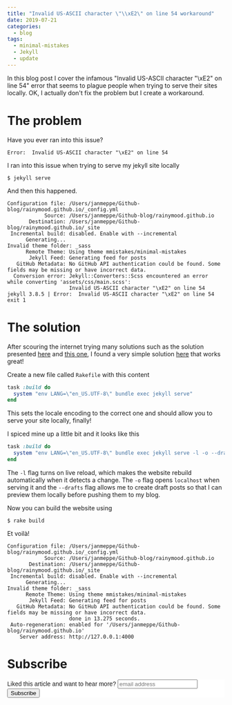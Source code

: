 ```yaml
---
title: "Invalid US-ASCII character \"\\xE2\" on line 54 workaround"
date: 2019-07-21
categories:
  - blog
tags:
  - minimal-mistakes
  - Jekyll
  - update
---
```


In this blog post I cover the infamous "Invalid US-ASCII character
\"\xE2\" on line 54" error that seems to plague people when trying to
serve their sites locally. OK, I actually don't fix the problem but I
create a workaround.

# The problem

Have you ever ran into this issue?

```shell
Error:  Invalid US-ASCII character "\xE2" on line 54
```

I ran into this issue when trying to serve my jekyll site locally

```
$ jekyll serve
```

And then this happened. 

```shell
Configuration file: /Users/janmeppe/Github-blog/rainymood.github.io/_config.yml
            Source: /Users/janmeppe/Github-blog/rainymood.github.io
       Destination: /Users/janmeppe/Github-blog/rainymood.github.io/_site
 Incremental build: disabled. Enable with --incremental
      Generating...
Invalid theme folder: _sass
      Remote Theme: Using theme mmistakes/minimal-mistakes
       Jekyll Feed: Generating feed for posts
   GitHub Metadata: No GitHub API authentication could be found. Some fields may be missing or have incorrect data.
  Conversion error: Jekyll::Converters::Scss encountered an error while converting 'assets/css/main.scss':
                    Invalid US-ASCII character "\xE2" on line 54
jekyll 3.8.5 | Error:  Invalid US-ASCII character "\xE2" on line 54
exit 1
```

# The solution

After scouring the internet trying many solutions such as the solution presented [here](https://talk.jekyllrb.com/t/how-to-deal-with--sass-converting-errors/911/3) and [this one](https://github.com/jekyll/jekyll/issues/4268), 
I found a very simple solution [here](https://talk.jekyllrb.com/t/locale-problems/1213/2) that works great! 

Create a new file called `Rakefile` with this content

```ruby
task :build do
  system "env LANG=\"en_US.UTF-8\" bundle exec jekyll serve"
end
```

This sets the locale encoding to the correct one and should allow you to serve your site locally, finally!

I spiced mine up a little bit and it looks like this 

```ruby
task :build do
  system "env LANG=\"en_US.UTF-8\" bundle exec jekyll serve -l -o --drafts"
end
```

The `-l` flag turns on live reload, which makes the website rebuild automatically when it detects a change. The `-o` flag opens `localhost` when serving it and the `--drafts` flag allows me to create draft posts so that I can preview them locally before pushing them to my blog. 

Now you can build the website using

```shell
$ rake build
```

Et voilà! 

```shell
Configuration file: /Users/janmeppe/Github-blog/rainymood.github.io/_config.yml
            Source: /Users/janmeppe/Github-blog/rainymood.github.io
       Destination: /Users/janmeppe/Github-blog/rainymood.github.io/_site
 Incremental build: disabled. Enable with --incremental
      Generating...
Invalid theme folder: _sass
      Remote Theme: Using theme mmistakes/minimal-mistakes
       Jekyll Feed: Generating feed for posts
   GitHub Metadata: No GitHub API authentication could be found. Some fields may be missing or have incorrect data.
                    done in 13.275 seconds.
 Auto-regeneration: enabled for '/Users/janmeppe/Github-blog/rainymood.github.io'
    Server address: http://127.0.0.1:4000

```

# Subscribe

<!-- Begin Mailchimp Signup Form -->
<link href="//cdn-images.mailchimp.com/embedcode/horizontal-slim-10_7.css" rel="stylesheet" type="text/css">
<style type="text/css">
	#mc_embed_signup{background:#fff; clear:left; font:14px Helvetica,Arial,sans-serif; width:100%;}
	/* Add your own Mailchimp form style overrides in your site stylesheet or in this style block.
	   We recommend moving this block and the preceding CSS link to the HEAD of your HTML file. */
</style>
<div id="mc_embed_signup">
<form action="https://gmail.us3.list-manage.com/subscribe/post?u=92fe86c389878585bc87837e8&amp;id=50543deff9" method="post" id="mc-embedded-subscribe-form" name="mc-embedded-subscribe-form" class="validate" target="_blank" novalidate>
    <div id="mc_embed_signup_scroll">
	<label for="mce-EMAIL">Liked this article and want to hear more?</label>
	<input type="email" value="" name="EMAIL" class="email" id="mce-EMAIL" placeholder="email address" required>
    <!-- real people should not fill this in and expect good things - do not remove this or risk form bot signups-->
    <div style="position: absolute; left: -5000px;" aria-hidden="true"><input type="text" name="b_92fe86c389878585bc87837e8_50543deff9" tabindex="-1" value=""></div>
    <div class="clear"><input type="submit" value="Subscribe" name="subscribe" id="mc-embedded-subscribe" class="button"></div>
    </div>
</form>
</div>

<!--End mc_embed_signup-->
